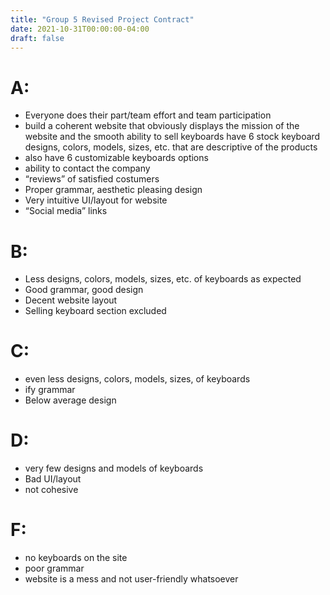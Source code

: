 ```yaml
---
title: "Group 5 Revised Project Contract"
date: 2021-10-31T00:00:00-04:00
draft: false
---
```


# A:  

* Everyone does their part/team effort and team participation 
* build a coherent website that obviously displays the mission of the website and the smooth ability to sell keyboards have 6 stock keyboard designs, colors, models, sizes, etc. that are descriptive of the products
* also have 6 customizable keyboards options
* ability to contact the company  
* “reviews” of satisfied costumers 
* Proper grammar, aesthetic pleasing design 
* Very intuitive UI/layout for website 
* “Social media” links

# B:  
* Less designs, colors, models, sizes, etc. of keyboards as expected 
* Good grammar, good design  
* Decent website layout 
* Selling keyboard section excluded 

# C:
* even less designs, colors, models, sizes, of keyboards 
* ify grammar 
* Below average design 

# D: 
* very few designs and models of keyboards 
* Bad UI/layout 
* not cohesive  

# F: 
* no keyboards on the site 
* poor grammar 
* website is a mess and not user-friendly whatsoever
